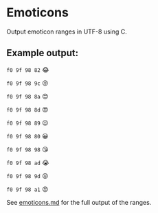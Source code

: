 # Emoticons

Output emoticon ranges in UTF-8 using C.

## Example output:

`f0 9f 98 82` 😂

`f0 9f 98 9c` 😜

`f0 9f 98 8a` 😊

`f0 9f 98 8d` 😍

`f0 9f 98 89` 😉

`f0 9f 98 80` 😀

`f0 9f 98 98` 😘

`f0 9f 98 ad` 😭

`f0 9f 98 9d` 😝

`f0 9f 98 a1` 😡

See [emoticons.md](emoticons.md) for the full output of the ranges.
